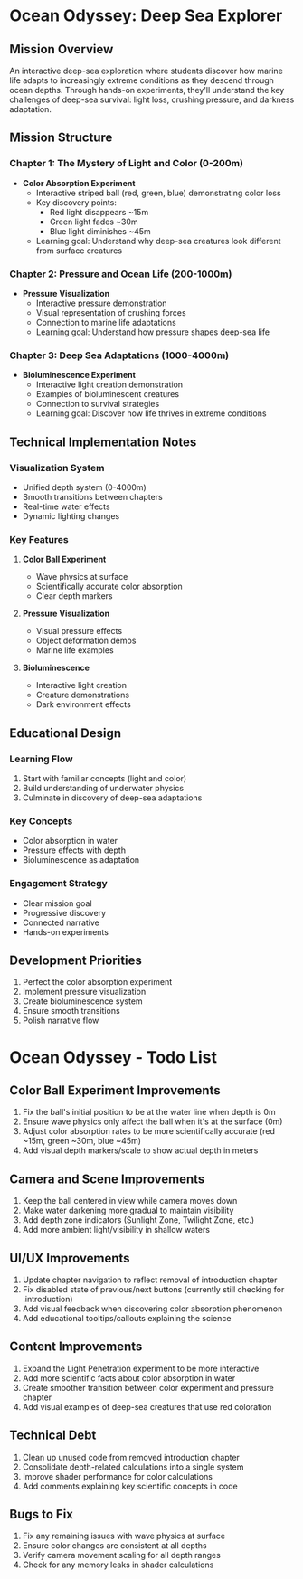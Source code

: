 # Ocean Odyssey: Deep Sea Explorer

## Mission Overview
An interactive deep-sea exploration where students discover how marine life adapts to increasingly extreme conditions as they descend through ocean depths. Through hands-on experiments, they'll understand the key challenges of deep-sea survival: light loss, crushing pressure, and darkness adaptation.

## Mission Structure

### Chapter 1: The Mystery of Light and Color (0-200m)
- **Color Absorption Experiment**
  - Interactive striped ball (red, green, blue) demonstrating color loss
  - Key discovery points:
    - Red light disappears ~15m
    - Green light fades ~30m
    - Blue light diminishes ~45m
  - Learning goal: Understand why deep-sea creatures look different from surface creatures

### Chapter 2: Pressure and Ocean Life (200-1000m)
- **Pressure Visualization**
  - Interactive pressure demonstration
  - Visual representation of crushing forces
  - Connection to marine life adaptations
  - Learning goal: Understand how pressure shapes deep-sea life

### Chapter 3: Deep Sea Adaptations (1000-4000m)
- **Bioluminescence Experiment**
  - Interactive light creation demonstration
  - Examples of bioluminescent creatures
  - Connection to survival strategies
  - Learning goal: Discover how life thrives in extreme conditions

## Technical Implementation Notes

### Visualization System
- Unified depth system (0-4000m)
- Smooth transitions between chapters
- Real-time water effects
- Dynamic lighting changes

### Key Features
1. **Color Ball Experiment**
   - Wave physics at surface
   - Scientifically accurate color absorption
   - Clear depth markers

2. **Pressure Visualization**
   - Visual pressure effects
   - Object deformation demos
   - Marine life examples

3. **Bioluminescence**
   - Interactive light creation
   - Creature demonstrations
   - Dark environment effects

## Educational Design

### Learning Flow
1. Start with familiar concepts (light and color)
2. Build understanding of underwater physics
3. Culminate in discovery of deep-sea adaptations

### Key Concepts
- Color absorption in water
- Pressure effects with depth
- Bioluminescence as adaptation

### Engagement Strategy
- Clear mission goal
- Progressive discovery
- Connected narrative
- Hands-on experiments

## Development Priorities
1. Perfect the color absorption experiment
2. Implement pressure visualization
3. Create bioluminescence system
4. Ensure smooth transitions
5. Polish narrative flow

# Ocean Odyssey - Todo List

## Color Ball Experiment Improvements
1. Fix the ball's initial position to be at the water line when depth is 0m
2. Ensure wave physics only affect the ball when it's at the surface (0m)
3. Adjust color absorption rates to be more scientifically accurate (red ~15m, green ~30m, blue ~45m)
4. Add visual depth markers/scale to show actual depth in meters

## Camera and Scene Improvements
1. Keep the ball centered in view while camera moves down
2. Make water darkening more gradual to maintain visibility
3. Add depth zone indicators (Sunlight Zone, Twilight Zone, etc.)
4. Add more ambient light/visibility in shallow waters

## UI/UX Improvements
1. Update chapter navigation to reflect removal of introduction chapter
2. Fix disabled state of previous/next buttons (currently still checking for .introduction)
3. Add visual feedback when discovering color absorption phenomenon
4. Add educational tooltips/callouts explaining the science

## Content Improvements
1. Expand the Light Penetration experiment to be more interactive
2. Add more scientific facts about color absorption in water
3. Create smoother transition between color experiment and pressure chapter
4. Add visual examples of deep-sea creatures that use red coloration

## Technical Debt
1. Clean up unused code from removed introduction chapter
2. Consolidate depth-related calculations into a single system
3. Improve shader performance for color calculations
4. Add comments explaining key scientific concepts in code

## Bugs to Fix
1. Fix any remaining issues with wave physics at surface
2. Ensure color changes are consistent at all depths
3. Verify camera movement scaling for all depth ranges
4. Check for any memory leaks in shader calculations 